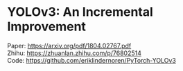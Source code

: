 # YOLOv3: An Incremental Improvement

Paper: https://arxiv.org/pdf/1804.02767.pdf <br/>
Zhihu: https://zhuanlan.zhihu.com/p/76802514 <br/>
Code: https://github.com/eriklindernoren/PyTorch-YOLOv3

